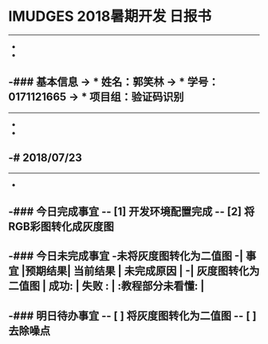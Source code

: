 # IMUDGES 2018暑期开发 日报书
--------
-
-
-### 基本信息
-> * 姓名：郭笑林
-> * 学号：0171121665
-> * 项目组：验证码识别
-
--------
-
-
-# 2018/07/23
-
--------
-
-### 今日完成事宜
-- [1]  开发环境配置完成
-- [2]  将RGB彩图转化成灰度图
------
-### 今日未完成事宜
-未将灰度图转化为二值图
-| 事宜                 |预期结果| 当前结果  | 未完成原因        | 
-| 灰度图转化为二值图    | 成功:   | 失败 :   | :教程部分未看懂:  |
-------
-### 明日待办事宜
-- [ ] 将灰度图转化为二值图
-- [ ] 去除噪点
--------
